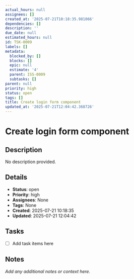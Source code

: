 ```yaml
---
actual_hours: null
assignees: []
created_at: '2025-07-21T10:18:35.981066'
dependencies: []
description: ''
due_date: null
estimated_hours: null
id: TSK-0009
labels: []
metadata:
  blocked_by: []
  blocks: []
  epic: null
  estimate: '4'
  parent: ISS-0009
  subtasks: []
parent: null
priority: high
status: open
tags: []
title: Create login form component
updated_at: '2025-07-21T12:04:42.368726'
---
```


# Create login form component

## Description
No description provided.

## Details
- **Status**: open
- **Priority**: high
- **Assignees**: None
- **Tags**: None
- **Created**: 2025-07-21 10:18:35
- **Updated**: 2025-07-21 12:04:42

## Tasks
- [ ] Add task items here

## Notes
_Add any additional notes or context here._
